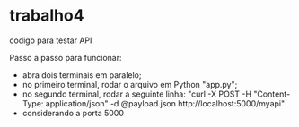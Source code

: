 # trabalho4
codigo para testar API

Passo a passo para funcionar:
- abra dois terminais em paralelo;
- no primeiro terminal, rodar o arquivo em Python "app.py";
- no segundo terminal, rodar a seguinte linha:
"curl -X POST -H "Content-Type: application/json" -d @payload.json http://localhost:5000/myapi"
- considerando a porta 5000
